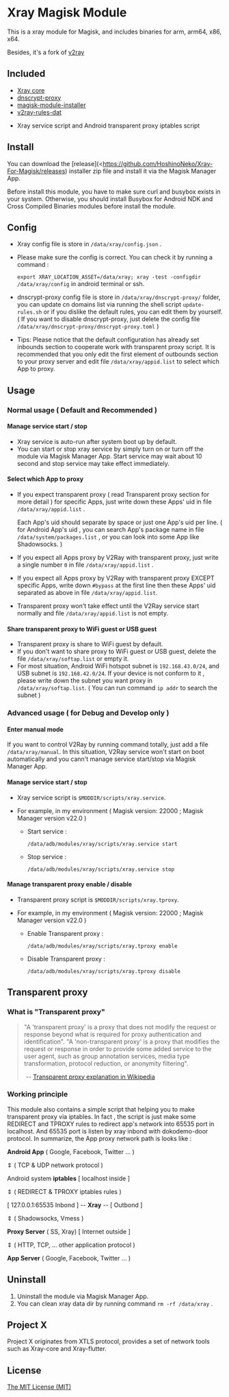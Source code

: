 # Xray Magisk Module

This is a xray module for Magisk, and includes binaries for arm, arm64, x86, x64.

Besides, it's a fork of [v2ray](<https://github.com/Magisk-Modules-Repo/v2ray>)

## Included

* [Xray core](<https://github.com/xtls/xray-core>)
* [dnscrypt-proxy](<https://github.com/DNSCrypt/dnscrypt-proxy>)
* [magisk-module-installer](https://github.com/topjohnwu/magisk-module-installer)
* [v2ray-rules-dat](https://github.com/Loyalsoldier/v2ray-rules-dat)

- Xray service script and Android transparent proxy iptables script



## Install

You can download the [release](<https://github.com/HoshinoNeko/Xray-For-Magisk/releases) installer zip file and install it via the Magisk Manager App.

Before install this module, you have to make sure curl and busybox exists in your system. Otherwise, you should install Busybox for Android NDK and Cross Compiled Binaries modules before install the module.

## Config

- Xray config file is store in `/data/xray/config.json` .

- Please make sure the config is correct. You can check it by running a command :

   `export XRAY_LOCATION_ASSET=/data/xray; xray -test -configdir /data/xray/config`  in android terminal or ssh.

- dnscrypt-proxy config file is store in `/data/xray/dnscrypt-proxy/` folder, you can update cn domains list via running the shell script `update-rules.sh` or if you dislike the default rules, you can edit them by yourself. ( If you want to disable dnscrypt-proxy, just delete the config file `/data/xray/dnscrypt-proxy/dnscrypt-proxy.toml` )

- Tips: Please notice that the default configuration has already set inbounds section to cooperate work with transparent proxy script. It is recommended that you only edit the first element of outbounds section to your proxy server and edit file `/data/xray/appid.list` to select which App to proxy.



## Usage

### Normal usage ( Default and Recommended )

#### Manage service start / stop

- Xray service is auto-run after system boot up by default.
- You can start or stop xray service by simply turn on or turn off the module via Magisk Manager App. Start service may wait about 10 second and stop service may take effect immediately.



#### Select which App to proxy

- If you expect transparent proxy ( read Transparent proxy section for more detail ) for specific Apps, just write down these Apps' uid in file `/data/xray/appid.list` . 

  Each App's uid should separate by space or just one App's uid per line. ( for Android App's uid , you can search App's package name in file `/data/system/packages.list` , or you can look into some App like Shadowsocks. )

- If you expect all Apps proxy by V2Ray with transparent proxy, just write a single number `0` in file `/data/xray/appid.list` .

- If you expect all Apps proxy by V2Ray with transparent proxy EXCEPT specific Apps, write down `#bypass` at the first line then these Apps' uid separated as above in file `/data/xray/appid.list`. 

- Transparent proxy won't take effect until the V2Ray service start normally and file `/data/xray/appid.list` is not empty.



#### Share transparent proxy to WiFi guest or USB guest

- Transparent proxy is share to WiFi guest by default.
- If you don't want to share proxy to WiFi guest or USB guest, delete the file `/data/xray/softap.list` or empty it.
- For most situation, Android WiFi hotspot subnet is `192.168.43.0/24`, and USB subnet is `192.168.42.0/24`. If your device is not conform to it , please write down the subnet you want proxy in `/data/xray/softap.list`. ( You can run command `ip addr` to search the subnet )



### Advanced usage ( for Debug and Develop only )

#### Enter manual mode

If you want to control V2Ray by running command totally, just add a file `/data/xray/manual`.  In this situation, V2Ray service won't start on boot automatically and you cann't manage service start/stop via Magisk Manager App. 



#### Manage service start / stop

- Xray service script is `$MODDIR/scripts/xray.service`.

- For example, in my environment ( Magisk version: 22000 ; Magisk Manager version v22.0 )

  - Start service : 

    `/data/adb/modules/xray/scripts/xray.service start`

  - Stop service :

    `/data/adb/modules/xray/scripts/xray.service stop`



#### Manage transparent proxy enable / disable

- Transparent proxy script is `$MODDIR/scripts/xray.tproxy`.

- For example, in my environment ( Magisk version: 22000 ; Magisk Manager version v22.0 )

  - Enable Transparent proxy : 

    `/data/adb/modules/xray/scripts/xray.tproxy enable`

  - Disable Transparent proxy :

    `/data/adb/modules/xray/scripts/xray.tproxy disable`



## Transparent proxy

### What is "Transparent proxy"

> "A 'transparent proxy' is a proxy that does not modify the request or response beyond what is required for proxy authentication and identification". "A 'non-transparent proxy' is a proxy that modifies the request or response in order to provide some added service to the user agent, such as group annotation services, media type transformation, protocol reduction, or anonymity filtering".
>
> ​                                -- [Transparent proxy explanation in Wikipedia](https://en.wikipedia.org/wiki/Proxy_server#Transparent_proxy)



### Working principle

This module also contains a simple script that helping you to make transparent proxy via iptables. In fact , the script is just make some REDIRECT and TPROXY rules to redirect app's network into 65535 port in localhost. And 65535 port is listen by xray inbond with dokodemo-door protocol. In summarize, the App proxy network path is looks like :



**Android App** ( Google, Facebook, Twitter ... )

  &vArr;  ( TCP & UDP network protocol )

Android system **iptables**      [ localhost inside ]

  &vArr;  ( REDIRECT & TPROXY iptables rules )

[ 127.0.0.1:65535 Inbond ] -- **Xray** -- [ Outbond ]

  &vArr;  ( Shadowsocks, Vmess )

**Proxy Server** ( SS, Xray)   [ Internet outside ]             

  &vArr; ( HTTP, TCP, ... other application protocol ) 

**App Server** ( Google, Facebook, Twitter ... )



## Uninstall

1. Uninstall the module via Magisk Manager App.
2. You can clean xray data dir by running command `rm -rf /data/xray` .



## Project X

Project X originates from XTLS protocol, provides a set of network tools such as Xray-core and Xray-flutter.


## License

[The MIT License (MIT)](https://raw.githubusercontent.com/xtls/xray-core/master/LICENSE)
